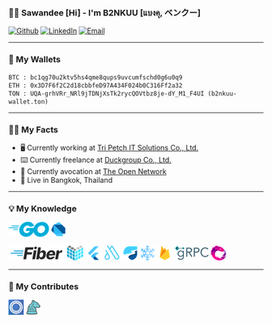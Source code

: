 ### 🙏🏽 Sawandee [Hi] - I'm B2NKUU [แบงคุ, ベンクー]

[![Github](https://img.shields.io/badge/-Github-666699?style=flat-square&amp;labelColor=666699&amp;logoColor=white&amp;logo=github)](https://github.com/b2nkuu) [![LinkedIn](https://img.shields.io/badge/-LinkedIn-0072b1?style=flat-square&amp;labelColor=0072b1&amp;logoColor=white&amp;logo=linkedin)](https://www.linkedin.com/in/bankuu) [![Email](https://img.shields.io/badge/-Email-643b9f?style=flat-square&amp;labelColor=643b9f&amp;logoColor=white&amp;logo=gmail)](mailto:ban.kuu@yahoo.com)

---

### 💸 My Wallets

```generic
BTC : bc1qg70u2ktv5hs4qme8qups9uvcumfschd0g6u0q9
ETH : 0x3D7F6f2C2d18cbbfeD97A434F024b0C316Ff2a32
TON : UQA-grhVRr_NRl9jTDNjXsTk2rycQOVtbz8je-dY_M1_F4UI (b2nkuu-wallet.ton)
```

---

### 🙋🏽 My Facts

- 🖥️ Currently working at [Tri Petch IT Solutions Co., Ltd.](https://www.tripetchgroup.com/en/tripetchitsolutions)
- ⌨️ Currently freelance at [Duckgroup Co., Ltd.](https://www.duckgroup.co)
- 💎 Currently avocation at [The Open Network](https://ton.org/)
- 🛌 Live in Bangkok, Thailand

---

### 💡 My Knowledge

<img src="image/skill-golang.png"/> <img src="image/skill-dart.png"/> <img src="image/skill-other.png"/>

<a href="https://github.com/gofiber/fiber"><img src="image/skill-gofiber.png"/></a> <a href="https://github.com/labstack/echo"><img src="image/skill-echo.png"/></a> <a href="https://github.com/flutter"><img src="image/skill-flutter.png"/></a> <a href="https://github.com/Milad-Akarie/auto_route_library"><img src="image/skill-autoroute.png"/></a> <a href="https://github.com/rrousselgit/riverpod"><img src="image/skill-riverpod.png"/></a> <a href="https://github.com/rrousselGit/freezed"><img src="image/skill-freezed.png"/></a> <a href="https://github.com/firebase"><img src="image/skill-firebase.png"/></a> <a href="https://github.com/grpc/grpc"><img src="image/skill-grpc.png"/></a> <a href="https://github.com/ReactiveX"><img src="image/skill-reactivex.png"/></a>

---

### 🧤 My Contributes

<a href="https://github.com/mytonwalletorg/mytonwallet"><img src="image/contributor-mytonwallet.png"/></a> <a href="https://github.com/FlutterGen/flutter_gen"><img src="image/contributor-fluttergen.png"/></a>